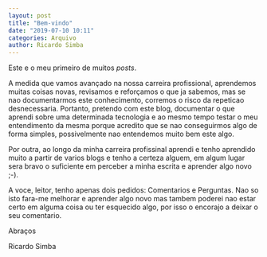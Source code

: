 ```yaml
---
layout: post
title: "Bem-vindo"
date: "2019-07-10 10:11"
categories: Arquivo
author: Ricardo Simba
---
```

Este e o meu primeiro de muitos *posts*.

A medida que vamos avançado na nossa carreira profissional, aprendemos muitas coisas novas, revisamos e reforçamos o que ja sabemos, mas se nao documentarmos este conhecimento, corremos o risco da repeticao desnecessaria. Portanto, pretendo com este blog, documentar o que aprendi sobre uma determinada tecnologia e ao mesmo tempo testar o meu entendimento da mesma porque acredito que se nao conseguirmos algo de forma simples, possivelmente nao entendemos muito bem este algo.

Por outra, ao longo da minha carreira profissinal aprendi e tenho aprendido muito a partir de varios blogs e tenho a certeza alguem, em algum lugar sera bravo o suficiente em perceber a minha escrita e aprender algo novo ;-).

A voce, leitor, tenho apenas dois pedidos: Comentarios e Perguntas. Nao so isto fara-me melhorar e aprender algo novo mas tambem poderei nao estar certo em alguma coisa ou ter esquecido algo, por isso o encorajo a deixar o seu comentario.


 Abraços

 Ricardo Simba
